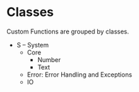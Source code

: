 # Classes

Custom Functions are grouped by classes.



- S – System
  - Core
    - Number
    - Text
  - Error: Error Handling and Exceptions
  - IO


